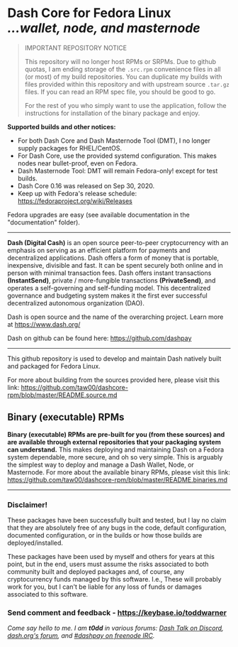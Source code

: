 # Dash Core for Fedora Linux<br />_...wallet, node, and masternode_

> IMPORTANT REPOSITORY NOTICE  
>   
> This repository will no longer host RPMs or SRPMs. Due to github quotas, I am
> ending storage of the `.src.rpm` convenience files in all (or most) of my
> build repositories. You can duplicate my builds with files provided within
> this repository and with upstream source `.tar.gz` files. If you can read an
> RPM spec file, you should be good to go.  
>   
> For the rest of you who simply want to use the application, follow the
> instructions for installation of the binary package and enjoy.

**Supported builds and other notices:**
* For both Dash Core and Dash Masternode Tool (DMT), I no longer supply packages for RHEL/CentOS.
* For Dash Core, use the provided systemd configuration. This makes nodes near bullet-proof, even on Fedora.
* Dash Masternode Tool: DMT will remain Fedora-only! except for test builds.
* Dash Core 0.16 was released on Sep 30, 2020.
* Keep up with Fedora's release schedule: <https://fedoraproject.org/wiki/Releases>

Fedora upgrades are easy (see available documentation in the "documentation"
folder).

---

**Dash (Digital Cash)** is an open source peer-to-peer cryptocurrency with an
emphasis on serving as an efficient platform for payments and decentralized
applications. Dash offers a form of money that is portable, inexpensive,
divisible and fast. It can be spent securely both online and in person with
minimal transaction fees. Dash offers instant transactions **(InstantSend)**,
private / more-fungible transactions **(PrivateSend)**, and operates a
self-governing and self-funding model. This decentralized governance and
budgeting system makes it the first ever successful decentralized autonomous
organization (DAO).

Dash is open source and the name of the overarching project. Learn more
at https://www.dash.org/

Dash on github can be found here: https://github.com/dashpay

---

This github repository is used to develop and maintain Dash natively built
and packaged for Fedora Linux.

For more about building from the sources provided here, please visit this link:
<https://github.com/taw00/dashcore-rpm/blob/master/README.source.md>

## Binary (executable) RPMs

**Binary (executable) RPMs are pre-built for you (from these sources) and are
available through external repositories that your packaging system can
understand.** This makes deploying and maintaining Dash on a Fedora system
dependable, more secure, and oh so very simple. This is arguably the simplest
way to deploy and manage a Dash Wallet, Node, or Masternode. For more about the
available binary RPMs, please visit this link:
<https://github.com/taw00/dashcore-rpm/blob/master/README.binaries.md>

---

### Disclaimer!

These packages have been successfully built and tested, but I lay no claim that
they are absolutely free of any bugs in the code, default configuration,
documented configuration, or in the builds or how those builds are
deployed/installed.

These packages have been used by myself and others for years at this point, but
in the end, users must assume the risks associated to both community built and
deployed packages and, of course, any cryptocurrency funds managed by this
software. I.e., These will probably work for you, but I can't be liable for any
loss of funds or damages associated to this software.

### Send comment and feedback - <https://keybase.io/toddwarner>

_Come say hello to me. I am **t0dd** in various forums: [Dash Talk on Discord](https://discord.com/invite/PXbUxJB),
[dash.org's forum](https://www.dash.org/forum/), and [#dashpay on freenode
IRC](http://freenode.net/)._


